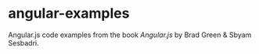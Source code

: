 angular-examples
================

Angular.js code examples from the book *Angular.js* by Brad Green & Sbyam Sesbadri.
